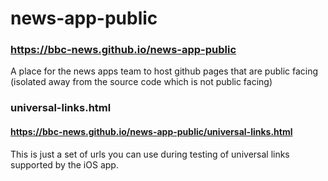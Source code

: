 # news-app-public
### https://bbc-news.github.io/news-app-public
A place for the news apps team to host github pages that are public facing (isolated away from the source code which is not public facing)

### universal-links.html
#### https://bbc-news.github.io/news-app-public/universal-links.html
This is just a set of urls you can use during testing of universal links supported by the iOS app.

